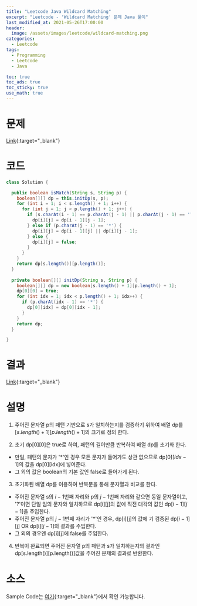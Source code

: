 ```yaml
---
title: "Leetcode Java Wildcard Matching"
excerpt: "Leetcode - 'Wildcard Matching' 문제 Java 풀이"
last_modified_at: 2021-05-26T17:00:00
header:
  image: /assets/images/leetcode/wildcard-matching.png
categories:
  - Leetcode
tags:
  - Programming
  - Leetcode
  - Java

toc: true
toc_ads: true
toc_sticky: true
use_math: true
---
```

# 문제
[Link](https://leetcode.com/problems/wildcard-matching/){:target="_blank"}

# 코드
```java
class Solution {

  public boolean isMatch(String s, String p) {
    boolean[][] dp = this.initDp(s, p);
    for (int i = 1; i < s.length() + 1; i++) {
      for (int j = 1; j < p.length() + 1; j++) {
        if (s.charAt(i - 1) == p.charAt(j - 1) || p.charAt(j - 1) == '?') {
          dp[i][j] = dp[i - 1][j - 1];
        } else if (p.charAt(j - 1) == '*') {
          dp[i][j] = dp[i - 1][j] || dp[i][j - 1];
        } else {
          dp[i][j] = false;
        }
      }
    }
    return dp[s.length()][p.length()];
  }
  
  private boolean[][] initDp(String s, String p) {
    boolean[][] dp = new boolean[s.length() + 1][p.length() + 1];
    dp[0][0] = true;
    for (int idx = 1; idx < p.length() + 1; idx++) {
      if (p.charAt(idx - 1) == '*') {
        dp[0][idx] = dp[0][idx - 1];
      }
    }
    return dp;
  }

}
```

# 결과
[Link](https://leetcode.com/submissions/detail/498352383/){:target="_blank"}

# 설명
1. 주어진 문자열 p의 패턴 기반으로 s가 일치하는지를 검증하기 위하여 배열 dp를 \[$s.length() + 1$\]\[$p.length() + 1$\]의 크기로 정의 한다.

2. 초기 dp[0][0]은 true로 하여, 패턴의 길이만큼 반복하여 배열 dp를 초기화 한다.
- 만일, 패턴의 문자가 '*'인 경우 모든 문자가 들어가도 상관 없으므로 dp[0]\[$idx - 1$\]의 값을 dp[0][idx]에 넣어준다.
- 그 외의 값은 boolean의 기본 값인 false로 들어가게 된다.

3. 초기화된 배열 dp를 이용하여 반복문을 통해 문자열과 비교를 한다.
- 주어진 문자열 s의 $i - 1$번째 자리와 p의 $j - 1$번째 자리와 같으면 동일 문자열이고, '?'이면 단일 임의 문자와 일치하므로 dp[i][j]의 값에 직전 대각의 값인 dp\[$i - 1$\]\[$j - 1$\]을 주입한다.
- 주어진 문자열 p의 $j - 1$번째 자리가 '*'인 경우, dp[i][j]의 값에 기 검증된 dp\[$i - 1$\][j] OR dp[i]\[$j - 1$\]의 결과를 주입한다.
- 그 외의 경우엔 dp[i][j]에 false를 주입한다.

4. 반복이 완료되면 주어진 문자열 p의 패턴과 s가 일치하는지의 결과인 dp[s.length()][p.length()]값을 주어진 문제의 결과로 반환한다.

# 소스
Sample Code는 [여기](https://github.com/GracefulSoul/leetcode/blob/master/src/main/java/gracefulsoul/problems/WildcardMatching.java){:target="_blank"}에서 확인 가능합니다.